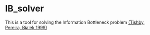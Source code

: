 # IB_solver
 This is a tool for solving the Information Bottleneck problem [(Tishby, Pereira, Bialek 1999)](https://www.cs.huji.ac.il/labs/learning/Papers/allerton.pdf)
